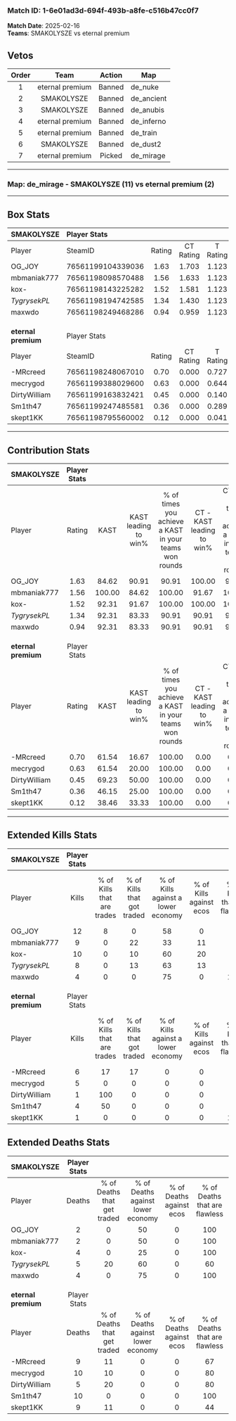 ### Match ID: 1-6e01ad3d-694f-493b-a8fe-c516b47cc0f7  
**Match Date**: 2025-02-16  
**Teams**: SMAKOLYSZE vs eternal premium  

## Vetos  

| Order | Team | Action | Map |
| :---: | :--: | :----: | --- |
| 1 | eternal premium | Banned | de_nuke |
| 2 | SMAKOLYSZE | Banned | de_ancient |
| 3 | SMAKOLYSZE | Banned | de_anubis |
| 4 | eternal premium | Banned | de_inferno |
| 5 | eternal premium | Banned | de_train |
| 6 | SMAKOLYSZE | Banned | de_dust2 |
| 7 | eternal premium | Picked | de_mirage |

---  

### **Map**: de_mirage - SMAKOLYSZE (11) vs eternal premium (2)  
---  

## Box Stats  

| **SMAKOLYSZE**      | Player Stats      |        |           |          |        |      |       |         |        |      |     |
| :- | :- | :-: | :-: | :-: | :-: | :-: | :-: | :-: | :-: | :-: | :-: |
| Player              | SteamID           | Rating | CT Rating | T Rating |  KAST  | ADR  | Kills | Assists | Deaths | K/D  | HS% |
| OG_JOY              | 76561199104339036 |  1.63  |   1.703   |  1.123   | 84.62  | 70.3 |  12   |    1    |   2    | 6.00 |  8  |
| mbmaniak777         | 76561198098570488 |  1.56  |   1.633   |  1.123   | 100.00 | 74.9 |   9   |    2    |   2    | 4.50 | 55  |
| kox-                | 76561198143225282 |  1.52  |   1.581   |  1.123   | 92.31  | 81.5 |  10   |    3    |   4    | 2.50 | 40  |
| _TygrysekPL_        | 76561198194742585 |  1.34  |   1.430   |  1.123   | 92.31  | 77.1 |   8   |    4    |   5    | 1.60 | 50  |
| maxwdo              | 76561198249468286 |  0.94  |   0.959   |  1.123   | 92.31  | 28.3 |   4   |    2    |   4    | 1.00 | 25  |
|                     |                   |        |           |          |        |      |       |         |        |      |     |
|                     |                   |        |           |          |        |      |       |         |        |      |     |
|                     |                   |        |           |          |        |      |       |         |        |      |     |
| **eternal premium** | Player Stats      |        |           |          |        |      |       |         |        |      |     |
| Player              | SteamID           | Rating | CT Rating | T Rating |  KAST  | ADR  | Kills | Assists | Deaths | K/D  | HS% |
| -MRcreed            | 76561198248067010 |  0.70  |   0.000   |  0.727   | 61.54  | 48.5 |   6   |    0    |   9    | 0.67 | 83  |
| mecrygod            | 76561199388029600 |  0.63  |   0.000   |  0.644   | 61.54  | 55.3 |   5   |    3    |   10   | 0.50 | 40  |
| DirtyWilliam        | 76561199163832421 |  0.45  |   0.000   |  0.140   | 69.23  | 6.1  |   1   |    0    |   5    | 0.20 |  0  |
| Sm1th47             | 76561199247485581 |  0.36  |   0.000   |  0.289   | 46.15  | 33.3 |   4   |    0    |   10   | 0.40 | 50  |
| skept1KK            | 76561198795560002 |  0.12  |   0.000   |  0.041   | 38.46  | 21.3 |   1   |    1    |   9    | 0.11 |  0  |
---  

## Contribution Stats  

| **SMAKOLYSZE**      | Player Stats |        |                      |                                                        |                           |                                                             |                          |                                                            |
| :- | :-: | :-: | :-: | :-: | :-: | :-: | :-: | :-: |
| Player              |    Rating    |  KAST  | KAST leading to win% | % of times you achieve a KAST in your teams won rounds | CT - KAST leading to win% | CT - % of times you achieve a KAST in your teams won rounds | T - KAST leading to win% | T - % of times you achieve a KAST in your teams won rounds |
| OG_JOY              |     1.63     | 84.62  |        90.91         |                         90.91                          |          100.00           |                            90.91                            |           0.00           |                            0.00                            |
| mbmaniak777         |     1.56     | 100.00 |        84.62         |                         100.00                         |           91.67           |                           100.00                            |           0.00           |                            0.00                            |
| kox-                |     1.52     | 92.31  |        91.67         |                         100.00                         |          100.00           |                           100.00                            |           0.00           |                            0.00                            |
| _TygrysekPL_        |     1.34     | 92.31  |        83.33         |                         90.91                          |           90.91           |                            90.91                            |           0.00           |                            0.00                            |
| maxwdo              |     0.94     | 92.31  |        83.33         |                         90.91                          |           90.91           |                            90.91                            |           0.00           |                            0.00                            |
|                     |              |        |                      |                                                        |                           |                                                             |                          |                                                            |
|                     |              |        |                      |                                                        |                           |                                                             |                          |                                                            |
|                     |              |        |                      |                                                        |                           |                                                             |                          |                                                            |
| **eternal premium** | Player Stats |        |                      |                                                        |                           |                                                             |                          |                                                            |
| Player              |    Rating    |  KAST  | KAST leading to win% | % of times you achieve a KAST in your teams won rounds | CT - KAST leading to win% | CT - % of times you achieve a KAST in your teams won rounds | T - KAST leading to win% | T - % of times you achieve a KAST in your teams won rounds |
| -MRcreed            |     0.70     | 61.54  |        16.67         |                         100.00                         |           0.00            |                            0.00                             |          16.67           |                           100.00                           |
| mecrygod            |     0.63     | 61.54  |        20.00         |                         100.00                         |           0.00            |                            0.00                             |          20.00           |                           100.00                           |
| DirtyWilliam        |     0.45     | 69.23  |        50.00         |                         100.00                         |           0.00            |                            0.00                             |          50.00           |                           100.00                           |
| Sm1th47             |     0.36     | 46.15  |        25.00         |                         100.00                         |           0.00            |                            0.00                             |          25.00           |                           100.00                           |
| skept1KK            |     0.12     | 38.46  |        33.33         |                         100.00                         |           0.00            |                            0.00                             |          33.33           |                           100.00                           |
---  

## Extended Kills Stats  

| **SMAKOLYSZE**      | Player Stats |                            |                            |                                    |                         |                              |                                 |                                       |                    |           |
| :- | :-: | :-: | :-: | :-: | :-: | :-: | :-: | :-: | :-: | :-: |
| Player              |    Kills     | % of Kills that are trades | % of Kills that got traded | % of Kills against a lower economy | % of Kills against ecos | % of Kills that are flawless | % of Kills that are close duels | % of Kills that are assisted by flash | Pistol Round Kills | AWP Kills |
| OG_JOY              |      12      |             8              |             0              |                 58                 |            0            |              92              |                0                |                   0                   |         1          |    12     |
| mbmaniak777         |      9       |             0              |             22             |                 33                 |           11            |              67              |               11                |                  11                   |         2          |     0     |
| kox-                |      10      |             0              |             10             |                 60                 |           20            |              90              |                0                |                   0                   |         2          |     0     |
| _TygrysekPL_        |      8       |             0              |             13             |                 63                 |           13            |              75              |                0                |                  13                   |         3          |     0     |
| maxwdo              |      4       |             0              |             0              |                 75                 |            0            |             125              |                0                |                   0                   |         1          |     0     |
|                     |              |                            |                            |                                    |                         |                              |                                 |                                       |                    |           |
|                     |              |                            |                            |                                    |                         |                              |                                 |                                       |                    |           |
|                     |              |                            |                            |                                    |                         |                              |                                 |                                       |                    |           |
| **eternal premium** | Player Stats |                            |                            |                                    |                         |                              |                                 |                                       |                    |           |
| Player              |    Kills     | % of Kills that are trades | % of Kills that got traded | % of Kills against a lower economy | % of Kills against ecos | % of Kills that are flawless | % of Kills that are close duels | % of Kills that are assisted by flash | Pistol Round Kills | AWP Kills |
| -MRcreed            |      6       |             17             |             17             |                 0                  |            0            |              67              |                0                |                   0                   |         1          |     0     |
| mecrygod            |      5       |             0              |             0              |                 0                  |            0            |              40              |               40                |                   0                   |         1          |     3     |
| DirtyWilliam        |      1       |            100             |             0              |                 0                  |            0            |              0               |                0                |                   0                   |         0          |     0     |
| Sm1th47             |      4       |             50             |             0              |                 0                  |            0            |              75              |               25                |                   0                   |         1          |     1     |
| skept1KK            |      1       |             0              |             0              |                 0                  |            0            |             100              |                0                |                   0                   |         0          |     1     |
## Extended Deaths Stats  

| **SMAKOLYSZE**      | Player Stats |                             |                                   |                          |                               |                            |                           |               |
| :- | :-: | :-: | :-: | :-: | :-: | :-: | :-: | :-: |
| Player              |    Deaths    | % of Deaths that get traded | % of Deaths against lower economy | % of Deaths against ecos | % of Deaths that are flawless | % of Deaths that are close | % of Deaths while blinded | Deaths to AWP |
| OG_JOY              |      2       |              0              |                50                 |            0             |              100              |             0              |             0             |       0       |
| mbmaniak777         |      2       |              0              |                50                 |            0             |              100              |             0              |             0             |       0       |
| kox-                |      4       |              0              |                25                 |            0             |              100              |             25             |             0             |       2       |
| _TygrysekPL_        |      5       |             20              |                60                 |            0             |              60               |             40             |             0             |       1       |
| maxwdo              |      4       |              0              |                75                 |            0             |              100              |             0              |             0             |       2       |
|                     |              |                             |                                   |                          |                               |                            |                           |               |
|                     |              |                             |                                   |                          |                               |                            |                           |               |
|                     |              |                             |                                   |                          |                               |                            |                           |               |
| **eternal premium** | Player Stats |                             |                                   |                          |                               |                            |                           |               |
| Player              |    Deaths    | % of Deaths that get traded | % of Deaths against lower economy | % of Deaths against ecos | % of Deaths that are flawless | % of Deaths that are close | % of Deaths while blinded | Deaths to AWP |
| -MRcreed            |      9       |             11              |                 0                 |            0             |              67               |             0              |             0             |       3       |
| mecrygod            |      10      |             10              |                 0                 |            0             |              80               |             10             |            10             |       4       |
| DirtyWilliam        |      5       |             20              |                 0                 |            0             |              80               |             0              |            20             |       1       |
| Sm1th47             |      10      |              0              |                 0                 |            0             |              100              |             0              |             0             |       2       |
| skept1KK            |      9       |             11              |                 0                 |            0             |              44               |             0              |             0             |       2       |
